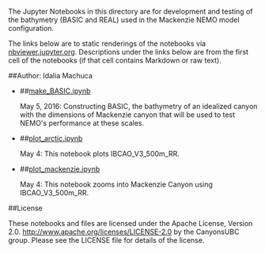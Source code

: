 The Jupyter Notebooks in this directory are for development and testing of
the bathymetry (BASIC and REAL) used in the Mackenzie NEMO model configuration.

The links below are to static renderings of the notebooks via
[nbviewer.jupyter.org](http://nbviewer.jupyter.org/).
Descriptions under the links below are from the first cell of the notebooks
(if that cell contains Markdown or raw text).

##Author: Idalia Machuca

* ##[make_BASIC.ipynb](http://nbviewer.jupyter.org/urls/bitbucket.org/CanyonsUBC/mackenzie_canyon/raw/tip/bathymetry/notebooks/make_BASIC.ipynb)  
    
    May 5, 2016: Constructing BASIC, the bathymetry of an idealized canyon with the dimensions of Mackenzie canyon that will be used to test NEMO's performance at these scales.  

* ##[plot_arctic.ipynb](http://nbviewer.jupyter.org/urls/bitbucket.org/CanyonsUBC/mackenzie_canyon/raw/tip/bathymetry/notebooks/plot_arctic.ipynb)  
    
    May 4: This notebook plots IBCAO_V3_500m_RR.  

* ##[plot_mackenzie.ipynb](http://nbviewer.jupyter.org/urls/bitbucket.org/CanyonsUBC/mackenzie_canyon/raw/tip/bathymetry/notebooks/plot_mackenzie.ipynb)  
    
    May 4: This notebook zooms into Mackenzie Canyon using IBCAO_V3_500m_RR.  


##License

These notebooks and files are licensed under the Apache License, Version 2.0.
http://www.apache.org/licenses/LICENSE-2.0 by the CanyonsUBC group.
Please see the LICENSE file for details of the license.

